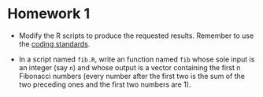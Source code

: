# Homework 1

+ Modify the R scripts to produce the requested results.  Remember to use the
[coding standards](coding-standards.html).

+ In a script named `fib.R`, write an function named `fib` whose sole input is
an integer (say `n`) and whose output is a vector containing the first n
Fibonacci numbers (every number after the first two is the sum of the two
preceding ones and the first two numbers are 1).